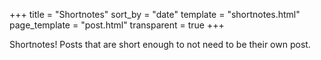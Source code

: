 +++
title = "Shortnotes"
sort_by = "date"
template = "shortnotes.html"
page_template = "post.html"
transparent = true
+++

Shortnotes! Posts that are short enough to not need to be their own post.
